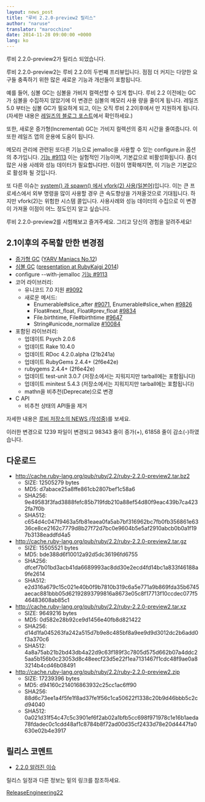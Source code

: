 ```yaml
---
layout: news_post
title: "루비 2.2.0-preview2 릴리스"
author: "naruse"
translator: "marocchino"
date: 2014-11-28 09:00:00 +0000
lang: ko
---
```


루비 2.2.0-preview2가 릴리스 되었습니다.

루비 2.2.0-preview2는 루비 2.2.0의 두번째 프리뷰입니다.
점점 더 커지는 다양한 요구들 충족하기 위한 많은 새로운 기능과
개선들이 포함됩니다.

예를 들어, 심볼 GC는 심볼을 가비지 컬렉션할 수 있게 합니다.
루비 2.2 이전에는 GC가 심볼을 수집하지 않았기에 이 변경은
심볼의 메모리 사용 량을 줄이게 됩니다. 레일즈 5.0 부터는
심볼 GC가 필요하게 되고, 이는 오직 루비 2.2이후에서 만 지원하게
됩니다. (자세한 내용은 [레일즈의 블로그 포스트](http://weblog.rubyonrails.org/2014/8/20/Rails-4-2-beta1/)에서
확인하세요.)

또한, 새로운 증가형(Incremental) GC는 가비지 컬렉션의 중지 시간을 줄여줍니다. 이 또한
레일즈 앱의 운용에 도움이 됩니다.

메모리 관리에 관련된 또다른 기능으로 jemalloc을 사용할 수 있는 configure.in
옵션의 추가입니다.
[기능 #9113](https://bugs.ruby-lang.org/issues/9113)
이는 실험적인 기능이며, 기본값으로 비활성화됩니다.
좀더 많은 사용 사례와 성능 데이터가 필요합니다만.
이점이 명확해지면, 이 기능은 기본값으로 활성화 될 것입니다.

또 다른 이슈는 [system() 과 spawn() 에서 vfork(2) 사용(일본어)](http://www.a-k-r.org/d/2014-09.html#a2014_09_06)입니다.
이는 큰 프로세스에서 외부 명령을 많이 사용할 경우 큰 속도향상을 가져올것으로
기대됩니다.
하지만 vfork(2)는 위험한 시스템 콜입니다.
사용사례와 성능 데이터의 수집으로 이 변경이 가져올 이점이 어느 정도인지 알고
싶습니다.

루비 2.2.0-preview2를 시험해보고 즐겨주세요. 그리고 당신의 경험을 알려주세요!

## 2.1이후의 주목할 만한 변경점

* [증가형 GC](https://bugs.ruby-lang.org/issues/10137) ([YARV Maniacs No.12](http://magazine.rubyist.net/?0048-YARVManiacs))
* [심볼 GC](https://bugs.ruby-lang.org/issues/9634) ([presentation at RubyKaigi 2014](http://www.slideshare.net/authorNari/symbol-gc))
* configure --with-jemalloc [기능 #9113](https://bugs.ruby-lang.org/issues/9113)
* 코어 라이브러리:
  * 유니코드 7.0 지원 [#9092](https://bugs.ruby-lang.org/issues/9092)
  * 새로운 메서드:
    * Enumerable#slice_after [#9071](https://bugs.ruby-lang.org/issues/9071), Enumerable#slice_when [#9826](https://bugs.ruby-lang.org/issues/9826)
    * Float#next_float, Float#prev_float [#9834](https://bugs.ruby-lang.org/issues/9834)
    * File.birthtime, File#birthtime [#9647](https://bugs.ruby-lang.org/issues/9647)
    * String#unicode_normalize [#10084](https://bugs.ruby-lang.org/issues/10084)
* 포함된 라이브러리:
  * 업데이트 Psych 2.0.6
  * 업데이트 Rake 10.4.0
  * 업데이트 RDoc 4.2.0.alpha (21b241a)
  * 업데이트 RubyGems 2.4.4+ (2f6e42e)
  * rubygems 2.4.4+ (2f6e42e)
  * 업데이트 test-unit 3.0.7 (저장소에서는 지워지지만 tarball에는 포함됩니다)
  * 업데이트 minitest 5.4.3 (저장소에서는 지워지지만 tarball에는 포함됩니다)
  * mathn을 비추천(Deprecate)으로 변경
* C API
  * 비추천 상태의 API들을 제거

자세한 내용은 [루비 저장소의 NEWS (작성중)](https://github.com/ruby/ruby/blob/v2_2_0_preview2/NEWS)를 보세요.

이러한 변경으로 1239 파일이 변경되고 98343 줄이 증가(+), 61858 줄이
감소(-)하였습니다.

## 다운로드

* <http://cache.ruby-lang.org/pub/ruby/2.2/ruby-2.2.0-preview2.tar.bz2>
  * SIZE:   12505279 bytes
  * MD5:    d7abace25a8ffe861cb2807bef1c58a6
  * SHA256: 9e49583f3fad3888fefc85b719fdb210a88ef54d80f9eac439b7ca4232fa7f0b
  * SHA512: c654d4c047f9463a5fb81eaea0fa5ab7bf316962bc7fb0fb356861e6336ce8ce2162c7779d8b27f72d7bc0e9604b5e5af2910abcb0b0a1f197b3138eaddfd4a5
* <http://cache.ruby-lang.org/pub/ruby/2.2/ruby-2.2.0-preview2.tar.gz>
  * SIZE:   15505521 bytes
  * MD5:    bde388d6f10012a92d5dc36196fd6755
  * SHA256: dfcef7b01bd3acb41da6689993ac8dd30e2ecd4fd14bc1a833f46188a9fe2614
  * SHA512: e2d316a679c15c021e40b0f9b7810b319c6a5e771a9b869fda35b6745aecac881bbb05d62192893799816a8673e05c8f17713f10ccdec077f546483608ab85c1
* <http://cache.ruby-lang.org/pub/ruby/2.2/ruby-2.2.0-preview2.tar.xz>
  * SIZE:   9649216 bytes
  * MD5:    0d582e28b92ce9d1456e40fb8d821422
  * SHA256: d14d1fa045263fa242a515d7b9e8c485bf8a9ee9d9d3012dc2b6add0f3a370c6
  * SHA512: 4a8a75ab21b2bd43db4a22d9c63f189f3c7805d575d662b07a4ddc25aa5b156b0c23053d8c48eecf23d5e22f1ea7131467f1cdc48f9ae0a83214b4cd46b08491
* <http://cache.ruby-lang.org/pub/ruby/2.2/ruby-2.2.0-preview2.zip>
  * SIZE:   17239396 bytes
  * MD5:    d94160c214016863932c25cc1ac6ff90
  * SHA256: 88d6c73ee1a4f5fe1f8ad37fe1f56c1ca50622f1338c20b9d46bbb5c2cd94040
  * SHA512: 0a021d31f54c47c5c3901ef6f2ab02a1bfb5cc698f971978c1e16b1aeda78fdadec0c1cdd48af1c8784b8f72ad00d35cf2433d78e20d4447fa0630e02b4e3917

##  릴리스 코멘트

* [2.2.0 알려진 이슈](http://bugs.ruby-lang.org/projects/ruby-trunk/issues?query_id=115)

릴리스 일정과 다른 정보는 밑의 링크를 참조하세요.

[ReleaseEngineering22](http://bugs.ruby-lang.org/projects/ruby-trunk/wiki/ReleaseEngineering22)

